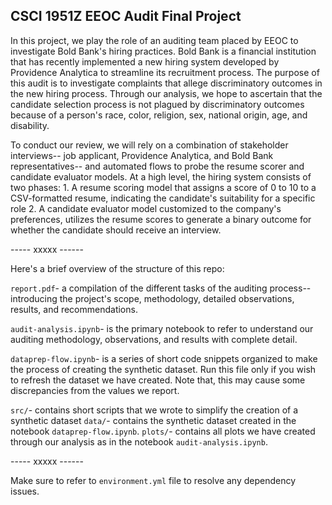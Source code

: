 ## CSCI 1951Z EEOC Audit Final Project

In this project, we play the role of an auditing team placed by EEOC to investigate Bold Bank's hiring practices. Bold Bank is a financial institution that has recently implemented a new hiring system developed by Providence Analytica to streamline its recruitment process. The purpose of this audit is to investigate complaints that allege discriminatory outcomes in the new hiring process. Through our analysis, we hope to ascertain that the candidate selection process is not plagued by discriminatory outcomes because of a person's race, color, religion, sex, national origin, age, and disability.

To conduct our review, we will rely on a combination of stakeholder interviews-- job applicant, Providence Analytica, and Bold Bank representatives-- and automated flows to probe the resume scorer and candidate evaluator models. At a high level, the hiring system consists of two phases: 
	1. A resume scoring model that assigns a score of 0 to 10 to a CSV-formatted resume, indicating the candidate's suitability for a specific role
    2. A candidate evaluator model customized to the company's preferences, utilizes the resume scores to generate a binary outcome for whether the candidate should receive an interview.


----- xxxxx ------


Here's a brief overview of the structure of this repo:

`report.pdf`- a compilation of the different tasks of the auditing process-- introducing the project's scope, methodology, detailed observations, results, and recommendations.

`audit-analysis.ipynb`- is the primary notebook to refer to understand our auditing methodology, observations, and results with complete detail.

`dataprep-flow.ipynb`- is a series of short code snippets organized to make the process of creating the synthetic dataset. Run this file only if you wish to refresh the dataset we have created. Note that, this may cause some discrepancies from the values we report.

`src/`- contains short scripts that we wrote to simplify the creation of a synthetic dataset
`data/`- contains the synthetic dataset created in the notebook `dataprep-flow.ipynb`.
`plots/`- contains all plots we have created through our analysis as in the notebook `audit-analysis.ipynb`.


----- xxxxx ------

Make sure to refer to `environment.yml` file to resolve any dependency issues.